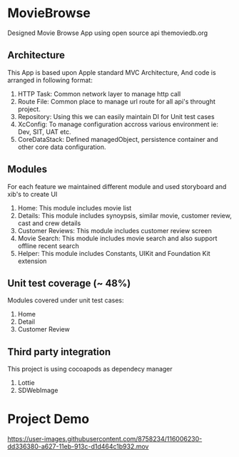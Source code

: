 # MovieBrowse

Designed Movie Browse App using open source api themoviedb.org

## Architecture
This App is based upon Apple standard MVC Architecture, And code is arranged in following format:

1. HTTP Task: Common network layer to manage http call
2. Route File: Common place to manage url route for all api's throught project.
3. Repository: Using this we can easily maintain DI for Unit test cases
4. XcConfig: To manage configuration accross various environment ie: Dev, SIT, UAT etc.
5. CoreDataStack: Defined managedObject, persistence container and other core data configuration.


## Modules

For each feature we maintained different module and used storyboard and xib's to create UI

1. Home: This module includes movie list
3. Details: This module includes synoypsis, similar movie, customer review, cast and crew details
4. Customer Reviews: This module includes customer review screen
5. Movie Search: This module includes movie search and also support offline recent search
6. Helper: This module includes Constants, UIKit and Foundation Kit extension

## Unit test coverage (~ 48%)

Modules covered under unit test cases:
1. Home
2. Detail
3. Customer Review

## Third party integration

This project is using cocoapods as dependecy manager
1. Lottie
2. SDWebImage

# Project Demo

https://user-images.githubusercontent.com/8758234/116006230-dd336380-a627-11eb-913c-d1d464c1b932.mov



